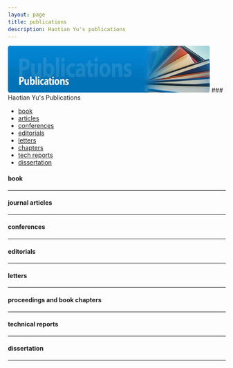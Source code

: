 ```yaml
---
layout: page
title: publications
description: Haotian Yu's publications
---
```


 <img src="pubs.jpg" alt="pubs" title="pubs"/>
 ### Haotian Yu's Publications
<div class="navbar">
    <div class="navbar-inner">
        <ul class="nav">
            <li><a href="#book">book</a></li>
            <li><a href="#articles">articles</a></li>
            <li><a href="#conferences">conferences</a></li>
            <li><a href="#editorials">editorials</a></li>
            <li><a href="#letters">letters</a></li>
            <li><a href="#chapters">chapters</a></li>
            <li><a href="#techreports">tech reports</a></li>
            <li><a href="#thesis">dissertation</a></li>
        </ul>
    </div>
</div>


#### <a name="book"></a>book


---

#### <a name="articles"></a>journal articles

---


#### <a name="conferences"></a>conferences

---


#### <a name="editorials"></a>editorials

---


#### <a name="letters"></a>letters

---


#### <a name="chapters"></a>proceedings and book chapters

---


#### <a name="techreports"></a>technical reports

---


#### <a name="thesis"></a>dissertation

---


